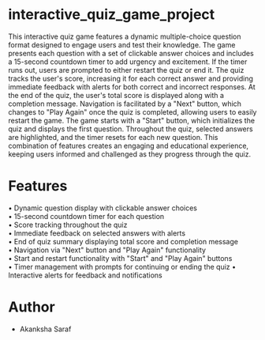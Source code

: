 # interactive_quiz_game_project
This interactive quiz game features a dynamic multiple-choice question format designed to engage users and test their knowledge. The game presents each question with a set of clickable answer choices and includes a 15-second countdown timer to add urgency and excitement. If the timer runs out, users are prompted to either restart the quiz or end it. The quiz tracks the user's score, increasing it for each correct answer and providing immediate feedback with alerts for both correct and incorrect responses. At the end of the quiz, the user's total score is displayed along with a completion message. Navigation is facilitated by a "Next" button, which changes to "Play Again" once the quiz is completed, allowing users to easily restart the game. The game starts with a "Start" button, which initializes the quiz and displays the first question. Throughout the quiz, selected answers are highlighted, and the timer resets for each new question. This combination of features creates an engaging and educational experience, keeping users informed and challenged as they progress through the quiz.

# Features
•  Dynamic question display with clickable answer choices  
•  15-second countdown timer for each question  
•  Score tracking throughout the quiz  
•  Immediate feedback on selected answers with alerts  
•  End of quiz summary displaying total score and completion message  
•  Navigation via "Next" button and "Play Again" functionality  
•  Start and restart functionality with "Start" and "Play Again" buttons  
•  Timer management with prompts for continuing or ending the quiz
•  Interactive alerts for feedback and notifications

# Author
- Akanksha Saraf


